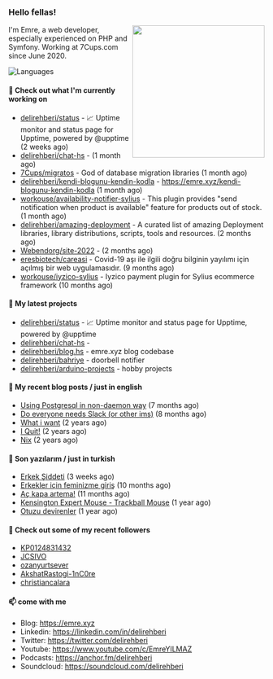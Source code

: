 <h3>Hello fellas!</h3>
 

<img align="right" src="https://media.giphy.com/media/ZE6HYckyroMWwSp11C/giphy-downsized.gif" width="260">

I'm Emre, a web developer, especially experienced on PHP and Symfony. Working at 7Cups.com since June 2020. 

![Languages](https://github-readme-stats.vercel.app/api/top-langs/?username=delirehberi&layout=compact)

#### 👷 Check out what I'm currently working on

- [delirehberi/status](https://github.com/delirehberi/status) - 📈 Uptime monitor and status page for Upptime, powered by @upptime (2 weeks ago)
- [delirehberi/chat-hs](https://github.com/delirehberi/chat-hs) -  (1 month ago)
- [7Cups/migratos](https://github.com/7Cups/migratos) - God of database migration libraries (1 month ago)
- [delirehberi/kendi-blogunu-kendin-kodla](https://github.com/delirehberi/kendi-blogunu-kendin-kodla) - https://emre.xyz/kendi-blogunu-kendin-kodla (1 month ago)
- [workouse/availability-notifier-sylius](https://github.com/workouse/availability-notifier-sylius) - This plugin provides &#34;send notification when product is available&#34; feature for products out of stock. (1 month ago)
- [delirehberi/amazing-deployment](https://github.com/delirehberi/amazing-deployment) - A curated list of amazing Deployment libraries, library distributions, scripts, tools and resources. (2 months ago)
- [Webendorg/site-2022](https://github.com/Webendorg/site-2022) -  (2 months ago)
- [eresbiotech/careasi](https://github.com/eresbiotech/careasi) - Covid-19 aşı ile ilgili doğru bilginin yayılımı için açılmış bir web uygulamasıdır. (9 months ago)
- [workouse/iyzico-sylius](https://github.com/workouse/iyzico-sylius) - Iyzico payment plugin for Sylius ecommerce framework (10 months ago)

#### 🌱 My latest projects

- [delirehberi/status](https://github.com/delirehberi/status) - 📈 Uptime monitor and status page for Upptime, powered by @upptime
- [delirehberi/chat-hs](https://github.com/delirehberi/chat-hs) - 
- [delirehberi/blog.hs](https://github.com/delirehberi/blog.hs) - emre.xyz blog codebase 
- [delirehberi/bahriye](https://github.com/delirehberi/bahriye) - doorbell notifier
- [delirehberi/arduino-projects](https://github.com/delirehberi/arduino-projects) - hobby projects

#### 📜 My recent blog posts / just in english

- [Using Postgresql in non-daemon way](https://emre.xyz/using-postgresql-in-non-daemon-way) (7 months ago)
- [Do everyone needs Slack (or other ims)](https://emre.xyz/do-everyone-needs-slack-or-other-ims) (8 months ago)
- [What i want](https://emre.xyz/what-i-want) (2 years ago)
- [I Quit!](https://emre.xyz/i-quit) (2 years ago)
- [Nix](https://emre.xyz/nix) (2 years ago)

#### 📜 Son yazılarım / just in turkish

- [Erkek Şiddeti](https://emre.xyz/erkek-siddeti) (3 weeks ago)
- [Erkekler için feminizme giriş](https://emre.xyz/erkekler-icin-feminizme-giris) (10 months ago)
- [Aç kapa artema!](https://emre.xyz/ac-kapa-artema) (11 months ago)
- [Kensington Expert Mouse - Trackball Mouse](https://emre.xyz/kensington-expert-mouse-trackball-mouse) (1 year ago)
- [Otuzu devirenler](https://emre.xyz/otuzu-devirenler) (1 year ago)

#### 👯 Check out some of my recent followers

- [KP0124831432](https://github.com/KP0124831432)
- [JCSIVO](https://github.com/JCSIVO)
- [ozanyurtsever](https://github.com/ozanyurtsever)
- [AkshatRastogi-1nC0re](https://github.com/AkshatRastogi-1nC0re)
- [christiancalara](https://github.com/christiancalara)

#### 📫 come with me

- Blog: https://emre.xyz
- Linkedin: https://linkedin.com/in/delirehberi
- Twitter: https://twitter.com/delirehberi
- Youtube: https://www.youtube.com/c/EmreYILMAZ
- Podcasts: https://anchor.fm/delirehberi
- Soundcloud: https://soundcloud.com/delirehberi


